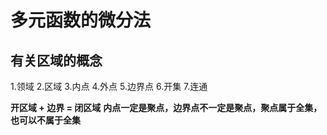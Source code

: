 # 多元函数的微分法

## 有关区域的概念
1.领域
2.区域
3.内点
4.外点
5.边界点
6.开集
7.连通

**开区域 + 边界 = 闭区域**
**内点一定是聚点，边界点不一定是聚点，聚点属于全集，也可以不属于全集**